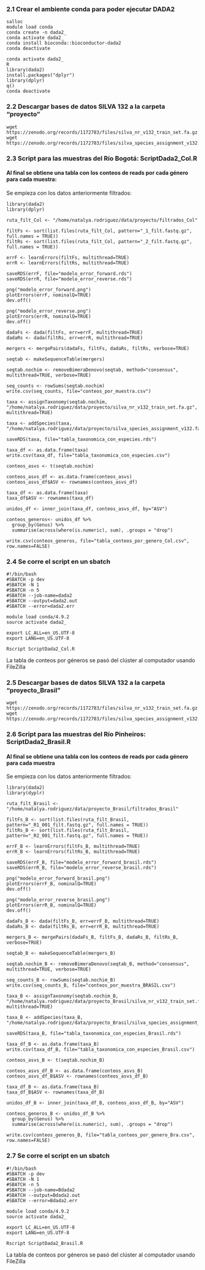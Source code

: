 ### 2.1 Crear el ambiente conda para poder ejecutar DADA2

```
salloc
module load conda
conda create -n dada2_
conda activate dada2_
conda install bioconda::bioconductor-dada2
conda deactivate
```
```
conda activate dada2_
R
library(dada2)
install.packages("dplyr")
library(dplyr)
q()
conda deactivate
```

### 2.2 Descargar bases de datos SILVA 132 a la carpeta “proyecto”
```
wget https://zenodo.org/records/1172783/files/silva_nr_v132_train_set.fa.gz
wget https://zenodo.org/records/1172783/files/silva_species_assignment_v132.fa.gz 
```
### 2.3 Script para las muestras del Río Bogotá: ScriptDada2_Col.R
#### Al final se obtiene una tabla con los conteos de reads por cada género para cada muestra:

Se empieza con los datos anteriormente filtrados:
```
library(dada2)
library(dplyr)

ruta_filt_Col <- "/home/natalya.rodriguez/data/proyecto/filtrados_Col"

filtFs <- sort(list.files(ruta_filt_Col, pattern="_1_filt.fastq.gz", full.names = TRUE))
filtRs <- sort(list.files(ruta_filt_Col, pattern="_2_filt.fastq.gz", full.names = TRUE))

errF <- learnErrors(filtFs, multithread=TRUE)
errR <- learnErrors(filtRs, multithread=TRUE)

saveRDS(errF, file="modelo_error_forward.rds")
saveRDS(errR, file="modelo_error_reverse.rds")

png("modelo_error_forward.png")
plotErrors(errF, nominalQ=TRUE)
dev.off()

png("modelo_error_reverse.png")
plotErrors(errR, nominalQ=TRUE)
dev.off()

dadaFs <- dada(filtFs, err=errF, multithread=TRUE)
dadaRs <- dada(filtRs, err=errR, multithread=TRUE)

mergers <- mergePairs(dadaFs, filtFs, dadaRs, filtRs, verbose=TRUE)

seqtab <- makeSequenceTable(mergers)

seqtab.nochim <- removeBimeraDenovo(seqtab, method="consensus", multithread=TRUE, verbose=TRUE)

seq_counts <- rowSums(seqtab.nochim)
write.csv(seq_counts, file="conteos_por_muestra.csv")

taxa <- assignTaxonomy(seqtab.nochim, "/home/natalya.rodriguez/data/proyecto/silva_nr_v132_train_set.fa.gz", multithread=TRUE)

taxa <- addSpecies(taxa, "/home/natalya.rodriguez/data/proyecto/silva_species_assignment_v132.fa.gz")

saveRDS(taxa, file="tabla_taxonomica_con_especies.rds")

taxa_df <- as.data.frame(taxa)
write.csv(taxa_df, file="tabla_taxonomica_con_especies.csv")

conteos_asvs <- t(seqtab.nochim)

conteos_asvs_df <- as.data.frame(conteos_asvs)
conteos_asvs_df$ASV <- rownames(conteos_asvs_df)

taxa_df <- as.data.frame(taxa)
taxa_df$ASV <- rownames(taxa_df)

unidos_df <- inner_join(taxa_df, conteos_asvs_df, by="ASV")

conteos_generos<- unidos_df %>%
  group_by(Genus) %>%
  summarise(across(where(is.numeric), sum), .groups = "drop")

write.csv(conteos_generos, file="tabla_conteos_por_genero_Col.csv", row.names=FALSE)
```
### 2.4 Se corre el script en un sbatch

```
#!/bin/bash
#SBATCH -p dev
#SBATCH -N 1
#SBATCH -n 5
#SBATCH --job-name=dada2
#SBATCH --output=dada2.out
#SBATCH --error=dada2.err

module load conda/4.9.2
source activate dada2_

export LC_ALL=en_US.UTF-8
export LANG=en_US.UTF-8

Rscript ScriptDada2_Col.R
```
La tabla de conteos por géneros se pasó del clúster al computador usando FileZilla
### 2.5 Descargar bases de datos SILVA 132 a la carpeta “proyecto_Brasil”
```
wget https://zenodo.org/records/1172783/files/silva_nr_v132_train_set.fa.gz
wget https://zenodo.org/records/1172783/files/silva_species_assignment_v132.fa.gz 
```
### 2.6 Script para las muestras del Río Pinheiros: ScriptDada2_Brasil.R
#### Al final se obtiene una tabla con los conteos de reads por cada género para cada muestra
Se empieza con los datos anteriormente filtrados:

```
library(dada2)
library(dyplr)

ruta_filt_Brasil <- "/home/natalya.rodriguez/data/proyecto_Brasil/filtrados_Brasil"

filtFs_B <- sort(list.files(ruta_filt_Brasil, pattern="_R1_001_filt.fastq.gz", full.names = TRUE))
filtRs_B <- sort(list.files(ruta_filt_Brasil, pattern="_R2_001_filt.fastq.gz", full.names = TRUE))

errF_B <- learnErrors(filtFs_B, multithread=TRUE)
errR_B <- learnErrors(filtRs_B, multithread=TRUE)

saveRDS(errF_B, file="modelo_error_forward_brasil.rds")
saveRDS(errR_B, file="modelo_error_reverse_brasil.rds")

png("modelo_error_forward_brasil.png")
plotErrors(errF_B, nominalQ=TRUE)
dev.off()

png("modelo_error_reverse_brasil.png")
plotErrors(errR_B, nominalQ=TRUE)
dev.off()

dadaFs_B <- dada(filtFs_B, err=errF_B, multithread=TRUE)
dadaRs_B <- dada(filtRs_B, err=errR_B, multithread=TRUE)

mergers_B <- mergePairs(dadaFs_B, filtFs_B, dadaRs_B, filtRs_B, verbose=TRUE)

seqtab_B <- makeSequenceTable(mergers_B)

seqtab.nochim_B <- removeBimeraDenovo(seqtab_B, method="consensus", multithread=TRUE, verbose=TRUE)

seq_counts_B <- rowSums(seqtab.nochim_B)
write.csv(seq_counts_B, file="conteos_por_muestra_BRASIL.csv")

taxa_B <- assignTaxonomy(seqtab.nochim_B, "/home/natalya.rodriguez/data/proyecto_Brasil/silva_nr_v132_train_set.fa.gz", multithread=TRUE)

taxa_B <- addSpecies(taxa_B, "/home/natalya.rodriguez/data/proyecto_Brasil/silva_species_assignment_v132.fa.gz")

saveRDS(taxa_B, file="tabla_taxonomica_con_especies_Brasil.rds")

taxa_df_B <- as.data.frame(taxa_B)
write.csv(taxa_df_B, file="tabla_taxonomica_con_especies_Brasil.csv")

conteos_asvs_B <- t(seqtab.nochim_B)

conteos_asvs_df_B <- as.data.frame(conteos_asvs_B)
conteos_asvs_df_B$ASV <- rownames(conteos_asvs_df_B)

taxa_df_B <- as.data.frame(taxa_B)
taxa_df_B$ASV <- rownames(taxa_df_B)

unidos_df_B <- inner_join(taxa_df_B, conteos_asvs_df_B, by="ASV")

conteos_generos_B <- unidos_df_B %>%
  group_by(Genus) %>%
  summarise(across(where(is.numeric), sum), .groups = "drop")

write.csv(conteos_generos_B, file="tabla_conteos_por_genero_Bra.csv", row.names=FALSE)
```
### 2.7 Se corre el script en un sbatch

```
#!/bin/bash
#SBATCH -p dev
#SBATCH -N 1
#SBATCH -n 5
#SBATCH --job-name=Bdada2
#SBATCH --output=Bdada2.out
#SBATCH --error=Bdada2.err

module load conda/4.9.2
source activate dada2_

export LC_ALL=en_US.UTF-8
export LANG=en_US.UTF-8

Rscript ScriptDada2_Brasil.R
```
La tabla de conteos por géneros se pasó del clúster al computador usando FileZilla




